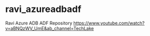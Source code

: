 # ravi_azureadbadf
Ravi Azure ADB ADF Repository
https://www.youtube.com/watch?v=aBNQzWV_UmE&ab_channel=TechLake
